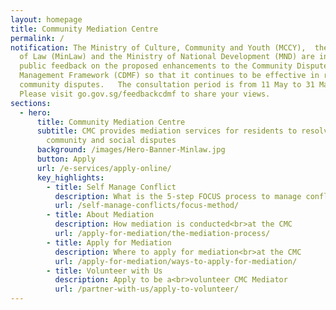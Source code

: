 ```yaml
---
layout: homepage
title: Community Mediation Centre
permalink: /
notification: The Ministry of Culture, Community and Youth (MCCY),  the Ministry
  of Law (MinLaw) and the Ministry of National Development (MND) are inviting
  public feedback on the proposed enhancements to the Community Dispute
  Management Framework (CDMF) so that it continues to be effective in resolving
  community disputes.   The consultation period is from 11 May to 31 May 2023.
  Please visit go.gov.sg/feedbackcdmf to share your views.
sections:
  - hero:
      title: Community Mediation Centre
      subtitle: CMC provides mediation services for residents to resolve relational,
        community and social disputes
      background: /images/Hero-Banner-Minlaw.jpg
      button: Apply
      url: /e-services/apply-online/
      key_highlights:
        - title: Self Manage Conflict
          description: What is the 5-step FOCUS process to manage conflict
          url: /self-manage-conflicts/focus-method/
        - title: About Mediation
          description: How mediation is conducted<br>at the CMC
          url: /apply-for-mediation/the-mediation-process/
        - title: Apply for Mediation
          description: Where to apply for mediation<br>at the CMC
          url: /apply-for-mediation/ways-to-apply-for-mediation/
        - title: Volunteer with Us
          description: Apply to be a<br>volunteer CMC Mediator
          url: /partner-with-us/apply-to-volunteer/
---
```

